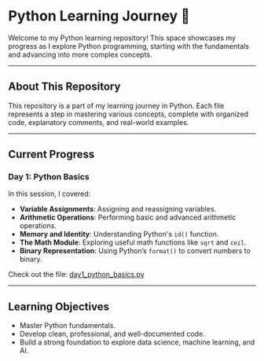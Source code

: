 # Python Learning Journey 🐍  
Welcome to my Python learning repository! This space showcases my progress as I explore Python programming, starting with the fundamentals and advancing into more complex concepts.  

---

## **About This Repository**  
This repository is a part of my learning journey in Python. Each file represents a step in mastering various concepts, complete with organized code, explanatory comments, and real-world examples.  

---

## **Current Progress**  
### Day 1: Python Basics  
In this session, I covered:  
- **Variable Assignments**: Assigning and reassigning variables.  
- **Arithmetic Operations**: Performing basic and advanced arithmetic operations.  
- **Memory and Identity**: Understanding Python's `id()` function.  
- **The Math Module**: Exploring useful math functions like `sqrt` and `ceil`.  
- **Binary Representation**: Using Python’s `format()` to convert numbers to binary.  

Check out the file: [day1_python_basics.py](./day1_python_basics.py)  

---

## **Learning Objectives**  
- Master Python fundamentals.  
- Develop clean, professional, and well-documented code.  
- Build a strong foundation to explore data science, machine learning, and AI.  
